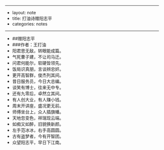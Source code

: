- --
- layout: note
- title: 打油诗赠阳志平
- categories: notes
- --
- ##赠阳志平
- ###作者：王打油
- 阳君思无敌，转眼能成篇。<br>
- 气死曹子建，不让司马迁。<br>
- 问君何能尔，软硬皆领先。<br>
- 饭局识真朋，言谈辨忠奸。<br>
- 更开高智群，俊杰列其间。<br>
- 昔日服务员，今日大总编。<br>
- 谈笑有博士，往来无中专。<br>
- 还有九零后，卓然立其间。<br>
- 有人创大业，有人赚小钱。<br>
- 周末开讲座，盛况更无前。<br>
- 师傅坐台上，众人插旗幡。<br>
- 天地忽变色，祥瑞现云端。<br>
- 如痴又如醉，旧貌换新颜。<br>
- 左手范冰冰，右手高圆圆。<br>
- 古有盗梦者，今有开智团。<br>
- 众望阳志平，早日下江南。
